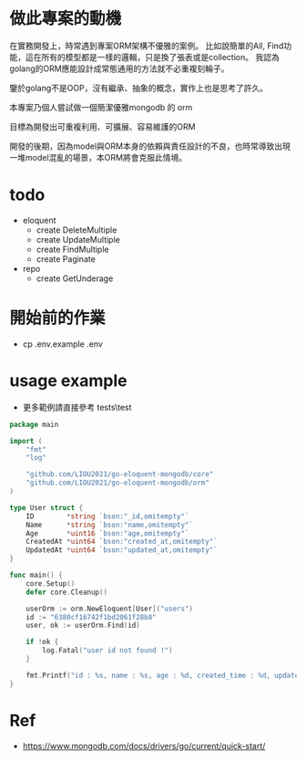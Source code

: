 # 做此專案的動機
在實務開發上，時常遇到專案ORM架構不優雅的案例。
比如說簡單的All, Find功能，這在所有的模型都是一樣的邏輯，只是換了張表或是collection。
我認為golang的ORM應能設計成常態通用的方法就不必重複刻輪子。

鑒於golang不是OOP，沒有繼承、抽象的概念，實作上也是思考了許久。

本專案乃個人嘗試做一個簡潔優雅mongodb 的 orm

目標為開發出可重複利用、可擴展、容易維護的ORM

開發的後期，因為model與ORM本身的依賴與責任設計的不良，也時常導致出現一堆model混亂的場景，本ORM將會克服此情境。

# todo
- eloquent
    - create DeleteMultiple
    - create UpdateMultiple
    - create FindMultiple
    - create Paginate
- repo
    - create GetUnderage
# 開始前的作業
- cp .env.example .env
# usage example
- 更多範例請直接參考 tests\test

```go
package main

import (
	"fmt"
	"log"

	"github.com/LIOU2021/go-eloquent-mongodb/core"
	"github.com/LIOU2021/go-eloquent-mongodb/orm"
)

type User struct {
	ID        *string `bson:"_id,omitempty"`
	Name      *string `bson:"name,omitempty"`
	Age       *uint16 `bson:"age,omitempty"`
	CreatedAt *uint64 `bson:"created_at,omitempty"`
	UpdatedAt *uint64 `bson:"updated_at,omitempty"`
}

func main() {
	core.Setup()
	defer core.Cleanup()

	userOrm := orm.NewEloquent[User]("users")
	id := "6380cf16742f1bd2061f28b8"
	user, ok := userOrm.Find(id)

	if !ok {
		log.Fatal("user id not found !")
	}

	fmt.Printf("id : %s, name : %s, age : %d, created_time : %d, updated_time : %d\n", *user.ID, *user.Name, *user.Age, *user.CreatedAt, *user.UpdatedAt)
}

```

# Ref
- https://www.mongodb.com/docs/drivers/go/current/quick-start/